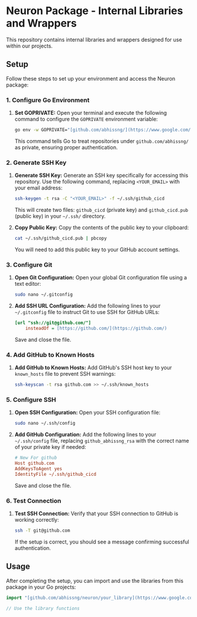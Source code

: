 # Neuron Package - Internal Libraries and Wrappers

This repository contains internal libraries and wrappers designed for use within our projects.

## Setup

Follow these steps to set up your environment and access the Neuron package:

### 1. Configure Go Environment

1.  **Set GOPRIVATE:**
    Open your terminal and execute the following command to configure the `GOPRIVATE` environment variable:

    ```bash
    go env -w GOPRIVATE="[github.com/abhissng/](https://www.google.com/search?q=https://github.com/abhissng/)*"
    ```

    This command tells Go to treat repositories under `github.com/abhissng/` as private, ensuring proper authentication.

### 2. Generate SSH Key

1.  **Generate SSH Key:**
    Generate an SSH key specifically for accessing this repository. Use the following command, replacing `<YOUR_EMAIL>` with your email address:

    ```bash
    ssh-keygen -t rsa -C "<YOUR_EMAIL>" -f ~/.ssh/github_cicd
    ```

    This will create two files: `github_cicd` (private key) and `github_cicd.pub` (public key) in your `~/.ssh/` directory.

2.  **Copy Public Key:**
    Copy the contents of the public key to your clipboard:

    ```bash
    cat ~/.ssh/github_cicd.pub | pbcopy
    ```

    You will need to add this public key to your GitHub account settings.

### 3. Configure Git

1.  **Open Git Configuration:**
    Open your global Git configuration file using a text editor:

    ```bash
    sudo nano ~/.gitconfig
    ```

2.  **Add SSH URL Configuration:**
    Add the following lines to your `~/.gitconfig` file to instruct Git to use SSH for GitHub URLs:

    ```ini
    [url "ssh://git@github.com/"]
        insteadOf = [https://github.com/](https://github.com/)
    ```

    Save and close the file.

### 4. Add GitHub to Known Hosts

1.  **Add GitHub to Known Hosts:**
    Add GitHub's SSH host key to your `known_hosts` file to prevent SSH warnings:

    ```bash
    ssh-keyscan -t rsa github.com >> ~/.ssh/known_hosts
    ```

### 5. Configure SSH

1.  **Open SSH Configuration:**
    Open your SSH configuration file:

    ```bash
    sudo nano ~/.ssh/config
    ```

2.  **Add GitHub Configuration:**
    Add the following lines to your `~/.ssh/config` file, replacing `github_abhissng_rsa` with the correct name of your private key if needed:

    ```ini
    # New For github
    Host github.com
    AddKeysToAgent yes
    IdentityFile ~/.ssh/github_cicd
    ```

    Save and close the file.

### 6. Test Connection

1.  **Test SSH Connection:**
    Verify that your SSH connection to GitHub is working correctly:

    ```bash
    ssh -T git@github.com
    ```

    If the setup is correct, you should see a message confirming successful authentication.

## Usage

After completing the setup, you can import and use the libraries from this package in your Go projects:

```go
import "[github.com/abhissng/neuron/your_library](https://www.google.com/search?q=https://github.com/abhissng/neuron/your_library)"

// Use the library functions